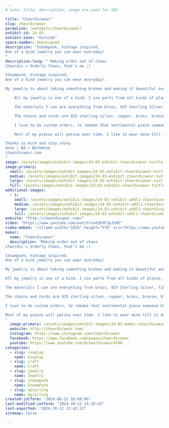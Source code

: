 ```yaml
---
# note: title, description, image are used for SEO

title: "Chaordicwear"
slug: chaordicwear
permalink: /exhibits/chaordicwear/
exhibit-id: 24-83
exhibit-zone: "Outside"
space-number: Unassigned
description: "Steampunk, Vintage inspired, 
One of a kind jewelry you can wear everyday!
"
description-long: " Making order out of chaos
Chaordic = Orderly Chaos, that’s me ;)

Steampunk, Vintage inspired, 
One of a kind jewelry you can wear everyday!

My jewelry is about taking something broken and making it beautiful and new again.

	All my jewelry is one of a kind. I use parts from all kinds of places, I've spent many hours taking apart broken old grandfather clocks to get the gears also pocket watches, vacuums, old broken cameras, and of course charms - new and old.

	The materials I use are everything from brass, 925 Sterling Silver, Tibetan silver to zinc, recycled leather, all the crystals are Swarovski and I use many different gemstones, glass and wire. 

	The chains and cords are 925 sterling silver, copper, brass, bronze, black braided silk, black velvet, black leather, braided leather, waxed cotton,  ribbon and combo of materials. 

	I love to do custom orders, to remake that sentimental piece someone has been saving and doesn’t know what to do with.

	Most of my pieces will patina over time. I like to wear mine till it darkens for a while and then I polish it to a beautiful shine again.

Thanks so much and stay shiny
Anne / BA / BethAnne 
chaordicwear.com
"
image: /assets/images/exhibit-images/24-83-exhibit-chaordicwear-turtle-profile-pic-large.jpg
image-primary: 
  small: /assets/images/exhibit-images/24-83-exhibit-chaordicwear-turtle-profile-pic-small.jpg
  medium: /assets/images/exhibit-images/24-83-exhibit-chaordicwear-turtle-profile-pic-medium.jpg
  large: /assets/images/exhibit-images/24-83-exhibit-chaordicwear-turtle-profile-pic-large.jpg
  full: /assets/images/exhibit-images/24-83-exhibit-chaordicwear-turtle-profile-pic-full.jpg
additional-images: 
  - 1:
    small: /assets/images/exhibit-images/24-83-exhibit-addl1-chaordicwear-20170903-154621-small.jpg
    medium: /assets/images/exhibit-images/24-83-exhibit-addl1-chaordicwear-20170903-154621-medium.jpg
    large: /assets/images/exhibit-images/24-83-exhibit-addl1-chaordicwear-20170903-154621-large.jpg
    full: /assets/images/exhibit-images/24-83-exhibit-addl1-chaordicwear-20170903-154621-full.jpg
website: "http://chaordicwear.com/"
video: "https://www.youtube.com/watch?v=63DdF3pJzRE"
video-embed: '<iframe width="1024" height="576" src="https://www.youtube.com/embed/63DdF3pJzRE?feature=oembed" frameborder="0" allow="accelerometer; autoplay; clipboard-write; encrypted-media; gyroscope; picture-in-picture; web-share" referrerpolicy="strict-origin-when-cross-origin" allowfullscreen title="chaordic wearables at RAW:Boulder Awakening 02/26/2014"></iframe>'
maker: 
  name: "Chaordicwear"
  description: "Making order out of chaos
Chaordic = Orderly Chaos, that’s me ;)

Steampunk, Vintage inspired, 
One of a kind jewelry you can wear everyday!

My jewelry is about taking something broken and making it beautiful and new again.

All my jewelry is one of a kind. I use parts from all kinds of places, I've spent many hours taking apart broken old grandfather clocks to get the gears also pocket watches, vacuums, old broken cameras, and of course charms - new and old.

The materials I use are everything from brass, 925 Sterling Silver, Tibetan silver to zinc, recycled leather, all the crystals are Swarovski and I use many different gemstones, glass and wire. 

The chains and cords are 925 sterling silver, copper, brass, bronze, black braided silk, black velvet, black leather, braided leather, waxed cotton,  ribbon and combo of materials. 

I love to do custom orders, to remake that sentimental piece someone has been saving and doesn’t know what to do with.

Most of my pieces will patina over time. I like to wear mine till it darkens for a while and then I polish it to a beautiful shine again.
"
  image-primary: /assets/images/exhibit-images/24-83-maker-chaordicwear-chaordicwear-turtle-medium.jpg
  website: http://chaordicwear.com/
  instagram: https://www.instagram.com/chaordicwear
  facebook: https://www.facebook.com/pages/chaordicwear
  youtube: https://www.youtube.com/@chaordicwear4788
categories: 
  - slug: cosplay
    name: Cosplay
  - slug: craft
    name: Craft
  - slug: jewelry
    name: Jewelry
  - slug: steampunk
    name: SteamPunk
  - slug: upcycling
    name: Upcycling
created-jotform: "2024-08-21 16:08:06"
last-modified-jotform: "2024-10-12 14:20:42"
last-exported: "2024-10-12 15:42:22"
sitemap: false

---
```


